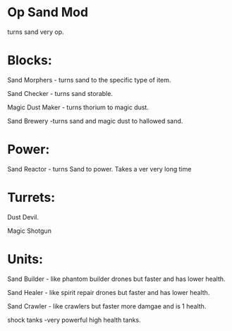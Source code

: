 # Op Sand Mod
turns sand very op.


# Blocks:

Sand Morphers - turns sand to the specific type of item.

Sand Checker - turns sand storable.

Magic Dust Maker - turns thorium to magic dust.

Sand Brewery -turns sand and magic dust to hallowed sand.


# Power:

Sand Reactor - turns Sand to power. Takes a ver very long time


# Turrets:

Dust Devil.

Magic Shotgun


# Units:

Sand Builder - like phantom builder drones but faster  and has lower health.

Sand Healer - like spirit repair drones but faster and has lower health.

Sand Crawler - like crawlers but faster more damgae and is 1 health.

shock tanks -very powerful high health tanks.
